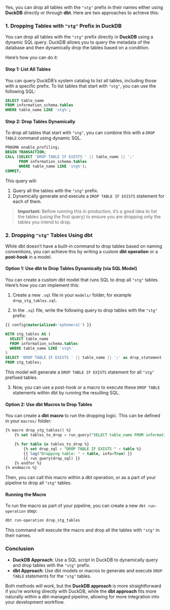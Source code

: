 Yes, you can drop all tables with the `"stg"` prefix in their names either using **DuckDB** directly or through **dbt**. Here are two approaches to achieve this:

### 1. **Dropping Tables with `"stg"` Prefix in DuckDB**

You can drop all tables with the `"stg"` prefix directly in **DuckDB** using a dynamic SQL query. DuckDB allows you to query the metadata of the database and then dynamically drop the tables based on a condition.

Here’s how you can do it:

#### Step 1: List All Tables
You can query DuckDB’s system catalog to list all tables, including those with a specific prefix. To list tables that start with `"stg"`, you can use the following SQL:

```sql
SELECT table_name
FROM information_schema.tables
WHERE table_name LIKE 'stg%';
```

#### Step 2: Drop Tables Dynamically
To drop all tables that start with `"stg"`, you can combine this with a `DROP TABLE` command using dynamic SQL.

```sql
PRAGMA enable_profiling;
BEGIN TRANSACTION;
CALL (SELECT 'DROP TABLE IF EXISTS ' || table_name || ';'
      FROM information_schema.tables
      WHERE table_name LIKE 'stg%');
COMMIT;
```

This query will:
1. Query all the tables with the `"stg"` prefix.
2. Dynamically generate and execute a `DROP TABLE IF EXISTS` statement for each of them.

> **Important:** Before running this in production, it’s a good idea to list the tables (using the first query) to ensure you are dropping only the tables you intend to drop.

### 2. **Dropping `"stg"` Tables Using dbt**

While dbt doesn’t have a built-in command to drop tables based on naming conventions, you can achieve this by writing a custom **dbt operation** or a **post-hook** in a model.

#### Option 1: Use dbt to Drop Tables Dynamically (via SQL Model)
You can create a custom dbt model that runs SQL to drop all `"stg"` tables. Here’s how you can implement this:

1. Create a new `.sql` file in your `models/` folder, for example `drop_stg_tables.sql`.

2. In the `.sql` file, write the following query to drop tables with the `"stg"` prefix:

```sql
{{ config(materialized='ephemeral') }}

WITH stg_tables AS (
  SELECT table_name
  FROM information_schema.tables
  WHERE table_name LIKE 'stg%'
)
SELECT 'DROP TABLE IF EXISTS ' || table_name || ';' as drop_statement
FROM stg_tables;
```

This model will generate a `DROP TABLE IF EXISTS` statement for all `"stg"` prefixed tables.

3. Now, you can use a post-hook or a macro to execute these `DROP TABLE` statements within dbt by running the resulting SQL.

#### Option 2: Use dbt Macros to Drop Tables

You can create a **dbt macro** to run the dropping logic. This can be defined in your `macros/` folder:

```sql
{% macro drop_stg_tables() %}
    {% set tables_to_drop = run_query("SELECT table_name FROM information_schema.tables WHERE table_name LIKE 'stg%'") %}

    {% for table in tables_to_drop %}
        {% set drop_sql = "DROP TABLE IF EXISTS " ~ table %}
        {{ log("Dropping table: " ~ table, info=True) }}
        {{ run_query(drop_sql) }}
    {% endfor %}
{% endmacro %}
```

Then, you can call this macro within a dbt operation, or as a part of your pipeline to drop all `"stg"` tables.

#### Running the Macro

To run the macro as part of your pipeline, you can create a new `dbt run-operation` step:

```bash
dbt run-operation drop_stg_tables
```

This command will execute the macro and drop all the tables with `"stg"` in their names.

### Conclusion

- **DuckDB Approach**: Use a SQL script in DuckDB to dynamically query and drop tables with the `"stg"` prefix.
- **dbt Approach**: Use dbt models or macros to generate and execute `DROP TABLE` statements for the `"stg"` tables.

Both methods will work, but the **DuckDB approach** is more straightforward if you're working directly with DuckDB, while the **dbt approach** fits more naturally within a dbt-managed pipeline, allowing for more integration into your development workflow.
